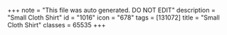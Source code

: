 +++
note = "This file was auto generated. DO NOT EDIT"
description = "Small Cloth Shirt"
id = "1016"
icon = "678"
tags = [131072]
title = "Small Cloth Shirt"
classes = 65535
+++
